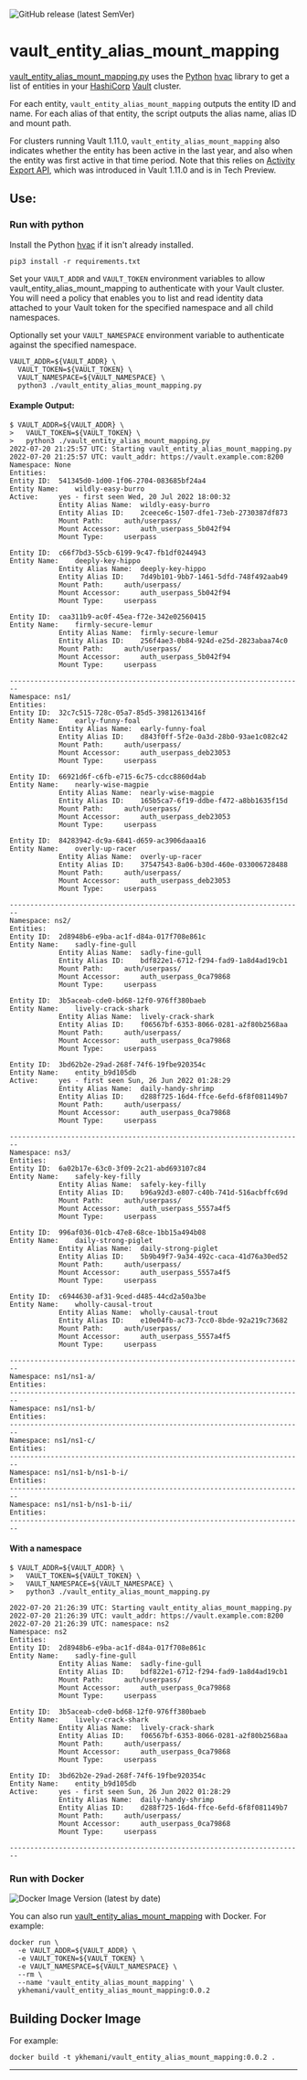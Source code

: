 ![GitHub release (latest SemVer)](https://img.shields.io/github/v/release/ykhemani/vault_entity_alias_mount_mapping?style=plastic)

# vault_entity_alias_mount_mapping

[vault_entity_alias_mount_mapping.py](vault_entity_alias_mount_mapping.py) uses the [Python](https://www.python.org/) [hvac](https://hvac.readthedocs.io/en/stable/index.html) library to get a list of entities in your [HashiCorp](https://hashicorp.com) [Vault](https://vaultproject.io) cluster. 

For each entity, `vault_entity_alias_mount_mapping` outputs the entity ID and name. For each alias of that entity, the script outputs the alias name, alias ID and mount path.

For clusters running Vault 1.11.0, `vault_entity_alias_mount_mapping` also indicates whether the entity has been active in the last year, and also when the entity was first active in that time period. Note that this relies on [Activity Export API](https://www.vaultproject.io/api-docs/system/internal-counters#activity-export), which was introduced in Vault 1.11.0 and is in Tech Preview.

## Use:

### Run with python

Install the Python [hvac](https://hvac.readthedocs.io/en/stable/index.html) if it isn't already installed.

```
pip3 install -r requirements.txt
```

Set your `VAULT_ADDR` and `VAULT_TOKEN` environment variables to allow vault_entity_alias_mount_mapping to authenticate with your Vault cluster. You will need a policy that enables you to list and read identity data attached to your Vault token for the specified namespace and all child namespaces.

Optionally set your `VAULT_NAMESPACE` environment variable to authenticate against the specified namespace.

```
VAULT_ADDR=${VAULT_ADDR} \
  VAULT_TOKEN=${VAULT_TOKEN} \
  VAULT_NAMESPACE=${VAULT_NAMESPACE} \
  python3 ./vault_entity_alias_mount_mapping.py
```

#### Example Output:
```
$ VAULT_ADDR=${VAULT_ADDR} \
>   VAULT_TOKEN=${VAULT_TOKEN} \
>   python3 ./vault_entity_alias_mount_mapping.py
2022-07-20 21:25:57 UTC: Starting vault_entity_alias_mount_mapping.py
2022-07-20 21:25:57 UTC: vault_addr: https://vault.example.com:8200
Namespace: None
Entities:
Entity ID:	541345d0-1d00-1f06-2704-083685bf24a4
Entity Name:	wildly-easy-burro
Active:		yes - first seen Wed, 20 Jul 2022 18:00:32
			Entity Alias Name:	wildly-easy-burro
			Entity Alias ID:	2ceece6c-1507-dfe1-73eb-2730387df873
			Mount Path:		auth/userpass/
			Mount Accessor:		auth_userpass_5b042f94
			Mount Type:		userpass

Entity ID:	c66f7bd3-55cb-6199-9c47-fb1df0244943
Entity Name:	deeply-key-hippo
			Entity Alias Name:	deeply-key-hippo
			Entity Alias ID:	7d49b101-9bb7-1461-5dfd-748f492aab49
			Mount Path:		auth/userpass/
			Mount Accessor:		auth_userpass_5b042f94
			Mount Type:		userpass

Entity ID:	caa311b9-ac0f-45ea-f72e-342e02560415
Entity Name:	firmly-secure-lemur
			Entity Alias Name:	firmly-secure-lemur
			Entity Alias ID:	256f4ae3-0b84-924d-e25d-2823abaa74c0
			Mount Path:		auth/userpass/
			Mount Accessor:		auth_userpass_5b042f94
			Mount Type:		userpass

------------------------------------------------------------------------
Namespace: ns1/
Entities:
Entity ID:	32c7c515-728c-05a7-85d5-39812613416f
Entity Name:	early-funny-foal
			Entity Alias Name:	early-funny-foal
			Entity Alias ID:	d843f0ff-5f2e-0a3d-28b0-93ae1c082c42
			Mount Path:		auth/userpass/
			Mount Accessor:		auth_userpass_deb23053
			Mount Type:		userpass

Entity ID:	66921d6f-c6fb-e715-6c75-cdcc8860d4ab
Entity Name:	nearly-wise-magpie
			Entity Alias Name:	nearly-wise-magpie
			Entity Alias ID:	165b5ca7-6f19-ddbe-f472-a8bb1635f15d
			Mount Path:		auth/userpass/
			Mount Accessor:		auth_userpass_deb23053
			Mount Type:		userpass

Entity ID:	84283942-dc9a-6841-d659-ac3906daaa16
Entity Name:	overly-up-racer
			Entity Alias Name:	overly-up-racer
			Entity Alias ID:	37547543-8a06-b30d-460e-033006728488
			Mount Path:		auth/userpass/
			Mount Accessor:		auth_userpass_deb23053
			Mount Type:		userpass

------------------------------------------------------------------------
Namespace: ns2/
Entities:
Entity ID:	2d8948b6-e9ba-ac1f-d84a-017f708e861c
Entity Name:	sadly-fine-gull
			Entity Alias Name:	sadly-fine-gull
			Entity Alias ID:	bdf822e1-6712-f294-fad9-1a8d4ad19cb1
			Mount Path:		auth/userpass/
			Mount Accessor:		auth_userpass_0ca79868
			Mount Type:		userpass

Entity ID:	3b5aceab-cde0-bd68-12f0-976ff380baeb
Entity Name:	lively-crack-shark
			Entity Alias Name:	lively-crack-shark
			Entity Alias ID:	f06567bf-6353-8066-0281-a2f80b2568aa
			Mount Path:		auth/userpass/
			Mount Accessor:		auth_userpass_0ca79868
			Mount Type:		userpass

Entity ID:	3bd62b2e-29ad-268f-74f6-19fbe920354c
Entity Name:	entity_b9d105db
Active:		yes - first seen Sun, 26 Jun 2022 01:28:29
			Entity Alias Name:	daily-handy-shrimp
			Entity Alias ID:	d288f725-16d4-ffce-6efd-6f8f081149b7
			Mount Path:		auth/userpass/
			Mount Accessor:		auth_userpass_0ca79868
			Mount Type:		userpass

------------------------------------------------------------------------
Namespace: ns3/
Entities:
Entity ID:	6a02b17e-63c0-3f09-2c21-abd693107c84
Entity Name:	safely-key-filly
			Entity Alias Name:	safely-key-filly
			Entity Alias ID:	b96a92d3-e807-c40b-741d-516acbffc69d
			Mount Path:		auth/userpass/
			Mount Accessor:		auth_userpass_5557a4f5
			Mount Type:		userpass

Entity ID:	996af036-01cb-47e8-68ce-1bb15a494b08
Entity Name:	daily-strong-piglet
			Entity Alias Name:	daily-strong-piglet
			Entity Alias ID:	5b9b49f7-9a34-492c-caca-41d76a30ed52
			Mount Path:		auth/userpass/
			Mount Accessor:		auth_userpass_5557a4f5
			Mount Type:		userpass

Entity ID:	c6944630-af31-9ced-d485-44cd2a50a3be
Entity Name:	wholly-causal-trout
			Entity Alias Name:	wholly-causal-trout
			Entity Alias ID:	e10e04fb-ac73-7cc0-8bde-92a219c73682
			Mount Path:		auth/userpass/
			Mount Accessor:		auth_userpass_5557a4f5
			Mount Type:		userpass

------------------------------------------------------------------------
Namespace: ns1/ns1-a/
Entities:
------------------------------------------------------------------------
Namespace: ns1/ns1-b/
Entities:
------------------------------------------------------------------------
Namespace: ns1/ns1-c/
Entities:
------------------------------------------------------------------------
Namespace: ns1/ns1-b/ns1-b-i/
Entities:
------------------------------------------------------------------------
Namespace: ns1/ns1-b/ns1-b-ii/
Entities:
------------------------------------------------------------------------
```

#### With a namespace
```
$ VAULT_ADDR=${VAULT_ADDR} \
>   VAULT_TOKEN=${VAULT_TOKEN} \
>   VAULT_NAMESPACE=${VAULT_NAMESPACE} \
>   python3 ./vault_entity_alias_mount_mapping.py

2022-07-20 21:26:39 UTC: Starting vault_entity_alias_mount_mapping.py
2022-07-20 21:26:39 UTC: vault_addr: https://vault.example.com:8200
2022-07-20 21:26:39 UTC: namespace: ns2
Namespace: ns2
Entities:
Entity ID:	2d8948b6-e9ba-ac1f-d84a-017f708e861c
Entity Name:	sadly-fine-gull
			Entity Alias Name:	sadly-fine-gull
			Entity Alias ID:	bdf822e1-6712-f294-fad9-1a8d4ad19cb1
			Mount Path:		auth/userpass/
			Mount Accessor:		auth_userpass_0ca79868
			Mount Type:		userpass

Entity ID:	3b5aceab-cde0-bd68-12f0-976ff380baeb
Entity Name:	lively-crack-shark
			Entity Alias Name:	lively-crack-shark
			Entity Alias ID:	f06567bf-6353-8066-0281-a2f80b2568aa
			Mount Path:		auth/userpass/
			Mount Accessor:		auth_userpass_0ca79868
			Mount Type:		userpass

Entity ID:	3bd62b2e-29ad-268f-74f6-19fbe920354c
Entity Name:	entity_b9d105db
Active:		yes - first seen Sun, 26 Jun 2022 01:28:29
			Entity Alias Name:	daily-handy-shrimp
			Entity Alias ID:	d288f725-16d4-ffce-6efd-6f8f081149b7
			Mount Path:		auth/userpass/
			Mount Accessor:		auth_userpass_0ca79868
			Mount Type:		userpass

------------------------------------------------------------------------
```

### Run with Docker

![Docker Image Version (latest by date)](https://img.shields.io/docker/v/ykhemani/vault_entity_alias_mount_mapping?style=plastic)

You can also run [vault_entity_alias_mount_mapping](https://hub.docker.com/r/ykhemani/vault_entity_alias_mount_mapping) with Docker. For example:
```
docker run \
  -e VAULT_ADDR=${VAULT_ADDR} \
  -e VAULT_TOKEN=${VAULT_TOKEN} \
  -e VAULT_NAMESPACE=${VAULT_NAMESPACE} \
  --rm \
  --name 'vault_entity_alias_mount_mapping' \
  ykhemani/vault_entity_alias_mount_mapping:0.0.2
```

## Building Docker Image

For example:

```
docker build -t ykhemani/vault_entity_alias_mount_mapping:0.0.2 .
```

---

